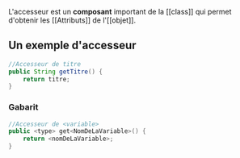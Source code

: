 L'accesseur est un **composant** important de la [[class]] qui permet d'obtenir les [[Attributs]] de l'[[objet]].

## Un exemple d'accesseur
```java
//Accesseur de titre
public String getTitre() {
	return titre;
}
```
### Gabarit
```java
//Accesseur de <variable>
public <type> get<NomDeLaVariable>() {
	return <nomDeLaVariable>;
}
```
